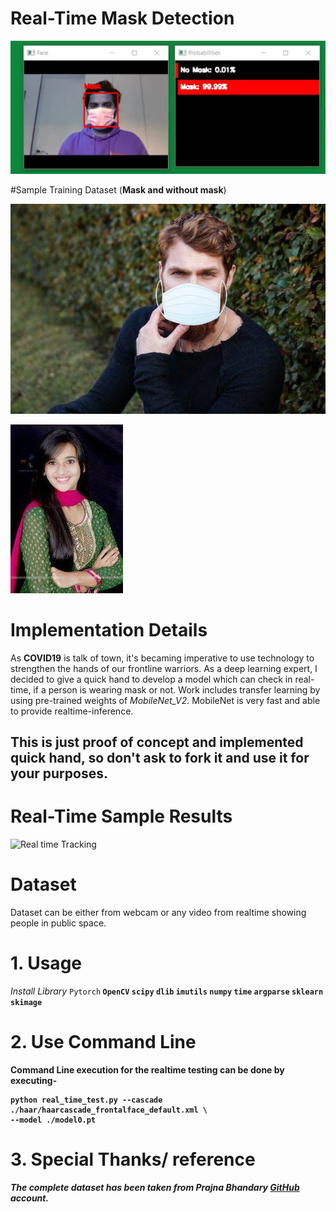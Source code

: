 # Real-Time Mask Detection

![Sample Output](results/sample_output.png)

#Sample Training Dataset (**Mask and without mask**)

![Sample Dataset](results/0-with-mask.jpg)

![Sample Dataset](results/0.jpg)

# Implementation Details

As **COVID19** is talk of town, it's becaming imperative to use technology to strengthen the hands of our frontline warriors. 
As a deep learning expert, I decided to give a quick hand to develop a model which can check in real-time, if a person is wearing mask or not.
Work includes transfer learning by using pre-trained weights of *MobileNet_V2*. MobileNet is very fast and able to provide realtime-inference.

## This is just proof of concept and implemented quick hand, so don't ask to fork it and use it for your purposes.

# Real-Time Sample Results
![Real time Tracking](results/mask_detection.gif)

# Dataset
Dataset can be either from webcam or any video from realtime showing people in public space. 

# 1. Usage
*Install Library*
`Pytorch`<b>
`OpenCV`<b>
`scipy` <b>
`dlib` <b>
`imutils`<b>
`numpy`<b>
`time`<b>
`argparse`<b>
`sklearn`<b>
`skimage`<b>


# 2. Use Command Line

Command Line execution for the realtime testing can be done by executing-
```
python real_time_test.py --cascade ./haar/haarcascade_frontalface_default.xml \
--model ./model0.pt
```

# 3. Special Thanks/ reference

*The complete dataset has been taken from Prajna Bhandary [GitHub](https://github.com/prajnasb/observations/tree/master/experiements/data) account.* 